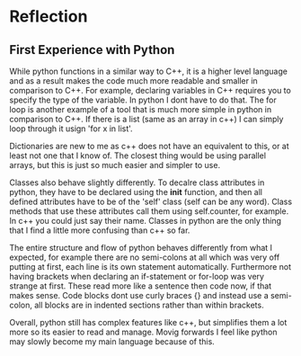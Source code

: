 # Reflection

## First Experience with Python
While python functions in a similar way to C++, it is a higher level language and
as a result makes the code much more readable and smaller in comparison to C++. For
example, declaring variables in C++ requires you to specify the type of the variable. In
python I dont have to do that. The for loop is another example of a tool that is much more
simple in python in comparison to C++. If there is a list (same as an array in c++) I can simply
loop through it usign 'for x in list'.

Dictionaries are new to me as c++ does not have an equivalent to this, or at least not one that 
I know of. The closest thing would be using parallel arrays, but this is just so much easier and simpler
to use. 

Classes also behave slightly differently. To decalre class attributes in python, they have to be declared
using the __init__ function, and then all defined attributes have to be of the 'self' class (self can be any 
word). Class methods that use these attributes call them using self.counter, for example. In c++ you could just
say their name. Classes in python are the only thing that I find a little more confusing than c++ so far.

The entire structure and flow of python behaves differently from what I expected, for example 
there are no semi-colons at all which was very off putting at first, each line is its own 
statement automatically. Furthermore not having brackets when declaring an if-statement or 
for-loop was very strange at first. These read more like a sentence then code now, if that
makes sense. Code blocks dont use curly braces {} and instead use a semi-colon, all blocks are in
indented sections rather than within brackets.

Overall, python still has complex features like c++, but simplifies them a lot more so its easier to 
read and manage. Movig forwards I feel like python may slowly become my main language because of this.
